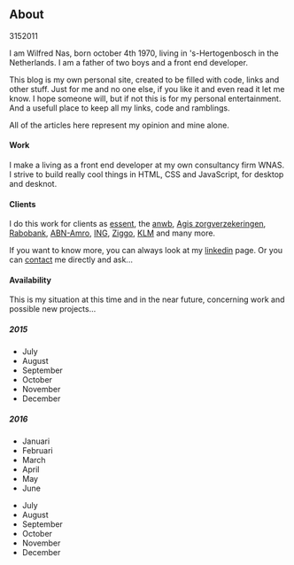 <article><h1>About</h1><time><span class="day">31</span><span class="month">5</span><span class="year">2011</span></time><p>I am <span title="wilfred nas is my name, just for Google">Wilfred Nas</span>, born october 4th 1970, living in 's-Hertogenbosch in the Netherlands. I am a father of two boys and a front end developer.</p><p>This blog is my own personal site, created to be filled with <span title="css, xhtml, javascript, jsp, php, eclipse and stuff">code</span>, <span title="zeldman, alistapart, naarVoren, quirksmode and stuff">links</span> and other stuff. Just for me and no one else, if you like it and even read it let me know. I hope someone will, but if not this is for my personal entertainment. And a usefull place to keep all my links, code and ramblings.</p><p>All of the articles here represent my opinion and mine alone.</p><h4>Work</h4><p>I make a living as a front end developer at my own consultancy firm WNAS. I strive to build really cool things in HTML, CSS and JavaScript, for desktop and desknot.</p><h4>Clients</h4><p>I do this work for clients as <a href="http://www.essent.nl/">essent</a>, the <a href="http://www.anwb.nl/">anwb</a>, <a href="http://www.agisweb.nl/">Agis zorgverzekeringen</a>, <a href="rabobank.com">Rabobank</a>, <a href="abnamro.nl">ABN-Amro</a>, <a href="ing.nl">ING</a>, <a href="ziggo.com">Ziggo</a>, <a href="klm.com">KLM</a> and many more.</p><p>If you want to know more, you can always look at my <a href="http://www.linkedin.com/in/wilfrednas" title="public profile of wnas">linkedin</a> page. Or you can <a href="http://www.wnas.nl/contact" title="contact info">contact</a> me directly and ask...</p><h4>Availability</h4><p>This is my situation at this time and in the near future, concerning work and possible new projects...</p><h5>2015</h5><ul class="available"><li class="booked">July</li><li class="booked">August</li><li class="booked">September</li><li class="booked">October</li><li class="booked">November</li><li class="booked">December</li></ul><h5>2016</h5><ul class="available"><li class="booked">Januari</li><li class="booked">Februari</li><li class="booked">March</li><li class="booked">April</li><li class="booked">May</li><li class="booked">June</li></ul><ul class="available"><li>July</li><li>August</li><li>September</li><li>October</li><li>November</li><li>December</li></ul></article>